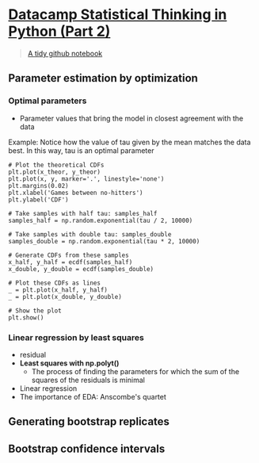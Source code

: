 # [Datacamp Statistical Thinking in Python (Part 2)](https://learn.datacamp.com/courses/statistical-thinking-in-python-part-2)

> [A tidy github notebook](https://github.com/wblakecannon/DataCamp/tree/master/04-statistical-thinking-in-python-(part2))

## Parameter estimation by optimization
### Optimal parameters
* Parameter values that bring the model in closest agreement with
the data

Example: Notice how the value of tau given by the mean matches the data best. In this way, tau is an optimal parameter
```
# Plot the theoretical CDFs
plt.plot(x_theor, y_theor)
plt.plot(x, y, marker='.', linestyle='none')
plt.margins(0.02)
plt.xlabel('Games between no-hitters')
plt.ylabel('CDF')

# Take samples with half tau: samples_half
samples_half = np.random.exponential(tau / 2, 10000)

# Take samples with double tau: samples_double
samples_double = np.random.exponential(tau * 2, 10000)

# Generate CDFs from these samples
x_half, y_half = ecdf(samples_half)
x_double, y_double = ecdf(samples_double)

# Plot these CDFs as lines
_ = plt.plot(x_half, y_half)
_ = plt.plot(x_double, y_double)

# Show the plot
plt.show()
```
### Linear regression by least squares
* residual
* **Least squares with np.polyt()**
    - The process of finding the parameters for which the sum of the squares of the residuals is minimal   
* Linear regression
* The importance of EDA: Anscombe's quartet
## Generating bootstrap replicates
## Bootstrap confidence intervals


